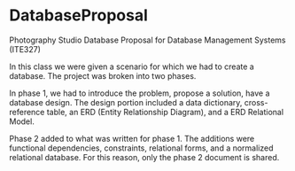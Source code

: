 # DatabaseProposal
Photography Studio Database Proposal for Database Management Systems (ITE327)

In this class we were given a scenario for which we had to create a database. The project was broken into two phases.

In phase 1, we had to introduce the problem, propose a solution, have a database design. The design portion included 
a data dictionary, cross-reference table, an ERD (Entity Relationship Diagram), and a ERD Relational Model.

Phase 2 added to what was written for phase 1. The additions were functional dependencies, constraints, relational 
forms, and a normalized relational database. For this reason, only the phase 2 document is shared.
